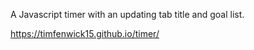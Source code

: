 A Javascript timer with an updating tab title and goal list.

https://timfenwick15.github.io/timer/
